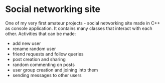 # Social networking site

One of my very first amateur projects - social networking site made in C++ as console application.
It contains many classes that interact with each other. Activities that can be made:
  - add new user
  - rename random user
  - friend requests and follow queries
  - post creation and sharing
  - random commenting on posts
  - user group creation and joining into them
  - sending messages to other users
